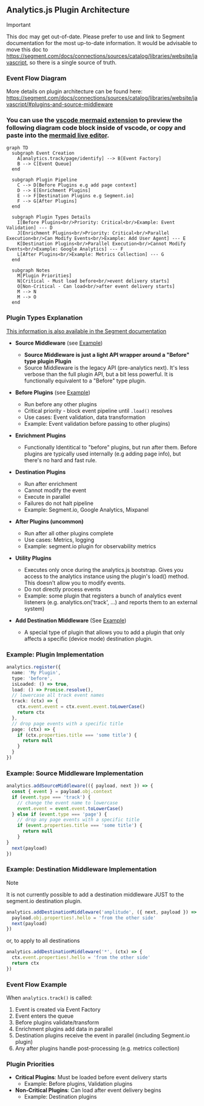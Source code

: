 ## Analytics.js Plugin Architecture

> [!IMPORTANT]
> This doc may get out-of-date. Please prefer to use and link to Segment documentation for the most up-to-date information. It would be advisable to move this doc to https://segment.com/docs/connections/sources/catalog/libraries/website/javascript, so there is a single source of truth.

### Event Flow Diagram
More details on plugin architecture can be found here:
https://segment.com/docs/connections/sources/catalog/libraries/website/javascript/#plugins-and-source-middleware

### You can use the [vscode mermaid extension](https://marketplace.visualstudio.com/items?itemName=bierner.markdown-mermaid) to preview the following diagram code block inside of vscode, or copy and paste into the [mermaid live editor](https://mermaid.live/).

```mermaid
graph TD
  subgraph Event Creation
    A[analytics.track/page/identify] --> B[Event Factory]
    B --> C[Event Queue]
  end

  subgraph Plugin Pipeline
    C --> D[Before Plugins e.g add page context]
    D --> E[Enrichment Plugins]
    E --> F[Destination Plugins e.g Segment.io]
    F --> G[After Plugins]
  end

  subgraph Plugin Types Details
    I[Before Plugins<br/>Priority: Critical<br/>Example: Event Validation] --- D
    J[Enrichment Plugins<br/>Priority: Critical<br/>Parallel Execution<br/>Can Modify Events<br/>Example: Add User Agent] --- E
    K[Destination Plugins<br/>Parallel Execution<br/>Cannot Modify Events<br/>Example: Google Analytics] --- F
    L[After Plugins<br/>Example: Metrics Collection] --- G
  end

  subgraph Notes
    M[Plugin Priorities]
    N[Critical - Must load before<br/>event delivery starts]
    O[Non-Critical - Can load<br/>after event delivery starts]
    M --> N
    M --> O
  end
```

### Plugin Types Explanation
[This information is also available in the Segment documentation](https://segment.com/docs/connections/sources/catalog/libraries/website/javascript/#plugins-and-source-middleware)

- **Source Middleware** (see [Example](#example-source-middleware-implementation))
  - **Source Middleware is just a light API wrapper around a "Before" type plugin Plugin**
  - Source Middleware is the legacy API (pre-analytics next). It's less verbose than the full plugin API, but a bit less powerful. It is functionally equivalent to a "Before" type plugin.
  
- **Before Plugins** (see [Example](#example-plugin-implementation))
  - Run before any other plugins
  - Critical priority - block event pipeline until `.load()` resolves
  - Use cases: Event validation, data transformation
  - Example: Event validation before passing to other plugins)


- **Enrichment Plugins**
  - Functionally Identitical to "before" plugins, but run after them. Before plugins are typically used internally (e.g adding page info), but there's no hard and fast rule.

- **Destination Plugins**
  - Run after enrichment
  - Cannot modify the event
  - Execute in parallel
  - Failures do not halt pipeline
  - Example: Segment.io, Google Analytics, Mixpanel

- **After Plugins (uncommon)**
  - Run after all other plugins complete
  - Use cases: Metrics, logging
  - Example: segment.io plugin for observability metrics

- **Utility Plugins**
  - Executes only once during the analytics.js bootstrap. Gives you access to the analytics instance using the plugin's load() method. This doesn't allow you to modify events.
  - Do not directly process events
  - Example: some plugin that registers a bunch of analytics event listeners (e.g. analytics.on('track', ...) and reports them to an external system)
  
- **Add Destination Middleware** (See [Example](#example-destination-middleware-implementation))
  - A special type of plugin that allows you to add a plugin that only affects a specific (device mode) destination plugin.


### Example: Plugin Implementation
```ts
analytics.register({
  name: 'My Plugin',
  type: 'before',
  isLoaded: () => true,
  load: () => Promise.resolve(),
  // lowercase all track event names
  track: (ctx) => {
    ctx.event.event = ctx.event.event.toLowerCase()
    return ctx
  },
  // drop page events with a specific title
  page: (ctx) => {
    if (ctx.properties.title === 'some title') {
      return null 
    }
  }
})
``` 
### Example: Source Middleware Implementation
```ts
analytics.addSourceMiddleware(({ payload, next }) => {
  const { event } = payload.obj.context
  if (event.type === 'track') {
    // change the event name to lowercase
    event.event = event.event.toLowerCase()
  } else if (event.type === 'page') {
    // drop any page events with a specific title
    if (event.properties.title === 'some title') {
      return null
    }
}
  next(payload) 
})
```

### Example: Destination Middleware Implementation
> [!NOTE]
> It is not currently possible to add a destination middleware JUST to the segment.io destination plugin.
```ts
analytics.addDestinationMiddleware('amplitude', ({ next, payload }) => {
  payload.obj.properties!.hello = 'from the other side'
  next(payload)
})
```
or, to apply to all destinations
```ts
analytics.addDestinationMiddleware('*', (ctx) => {
  ctx.event.properties!.hello = 'from the other side'
  return ctx
})
```

### Event Flow Example

When `analytics.track()` is called:

1. Event is created via Event Factory
2. Event enters the queue
3. Before plugins validate/transform
4. Enrichment plugins add data in parallel
5. Destination plugins receive the event in parallel (including Segment.io plugin)
6. Any after plugins handle post-processing (e.g. metrics collection)

### Plugin Priorities

- **Critical Plugins**: Must be loaded before event delivery starts
  - Example: Before plugins, Validation plugins
- **Non-Critical Plugins**: Can load after event delivery begins
  - Example: Destination plugins
